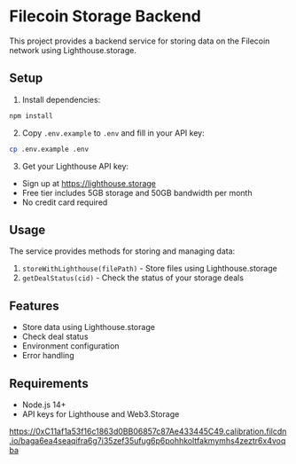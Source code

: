 # Filecoin Storage Backend

This project provides a backend service for storing data on the Filecoin network using Lighthouse.storage.

## Setup

1. Install dependencies:
```bash
npm install
```

2. Copy `.env.example` to `.env` and fill in your API key:
```bash
cp .env.example .env
```

3. Get your Lighthouse API key:
- Sign up at https://lighthouse.storage
- Free tier includes 5GB storage and 50GB bandwidth per month
- No credit card required

## Usage

The service provides methods for storing and managing data:

1. `storeWithLighthouse(filePath)` - Store files using Lighthouse.storage
2. `getDealStatus(cid)` - Check the status of your storage deals

## Features

- Store data using Lighthouse.storage
- Check deal status
- Environment configuration
- Error handling

## Requirements

- Node.js 14+
- API keys for Lighthouse and Web3.Storage 



https://0xC11af1a53f16c1863d0BB06857c87Ae433445C49.calibration.filcdn.io/baga6ea4seaqifra6g7i35zef35ufug6p6pohhkoltfakmymhs4zeztr6x4voqba